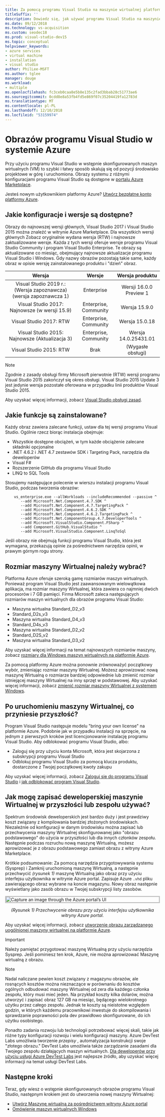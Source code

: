 ```yaml
---
title: Za pomocą programu Visual Studio na maszynie wirtualnej platformy Azure
titleSuffix: ''
description: Dowiedz się, jak używać programu Visual Studio na maszynie wirtualnej platformy Azure
ms.date: 09/12/2018
ms.technology: vs-acquisition
ms.custom: seodec18
ms.prod: visual-studio-dev15
ms.topic: conceptual
helpviewer_keywords:
- azure services
- virtual machine
- installation
- visual studio
author: PhilLee-MSFT
ms.author: tglee
manager: douge
ms.workload:
- multiple
ms.openlocfilehash: fc3ceb0caa8e5b8e135c2fad3bbab28c51773ae6
ms.sourcegitcommit: 0cdd8e8a53fb4fd5e869f07c35204419fa12783d
ms.translationtype: MT
ms.contentlocale: pl-PL
ms.lasthandoff: 12/10/2018
ms.locfileid: "53159974"
---
```

# <a id="top"> </a> Obrazów programu Visual Studio w systemie Azure

Przy użyciu programu Visual Studio w wstępnie skonfigurowanych maszyn wirtualnych (VM) to szybki i łatwy sposób skalują się od pozycji środowisko projektowe w górę i uruchomiona. Obrazy systemu z różnymi konfiguracjami programu Visual Studio są dostępne w [portalu Azure Marketplace](https://azuremarketplace.microsoft.com/marketplace/apps?search=%22visual%20studio%202017%22&page=1).

Jesteś nowym użytkownikiem platformy Azure? [Utwórz bezpłatne konto platformy Azure](https://azure.microsoft.com/free).

## <a name="what-configurations-and-versions-are-available"></a>Jakie konfiguracje i wersje są dostępne?

Obrazy do najnowszej wersji głównych, Visual Studio 2017 i Visual Studio 2015 można znaleźć w witrynie Azure Marketplace. Dla wszystkich wersji głównych Zobacz oryginalnie wydana wersja (RTW) i najnowsze zaktualizowane wersje. Każda z tych wersji oferuje wersje programu Visual Studio Community i program Visual Studio Enterprise. Te obrazy są aktualizowane co miesiąc, obejmujący najnowsze aktualizacje programu Visual Studio i Windows. Gdy nazwy obrazów pozostają takie same, każdy obraz w opisie wersję zainstalowanego produktu i "dzień" obraz.

| Wersja                                              | Wersje                     |     Wersja produktu      |
|:------------------------------------------------------------:|:----------------------------:|:------------------------:|
|   Visual Studio 2019 r.: (Wersja zapoznawcza) (wersja zapoznawcza 1)                   |           Enterprise         | Wersji 16.0.0 Preview 1 |
| Visual Studio 2017: Najnowsze (w wersji 15.9)                    |    Enterprise, Community     |      Wersja 15.9.0      |
|         Visual Studio 2017: RTW                              |    Enterprise, Community     |      Wersja 15.0.18     |
|   Visual Studio 2015: Najnowsze (Aktualizacja 3)                      |    Enterprise, Community     |  Wersja 14.0.25431.01   |
|         Visual Studio 2015: RTW                              |             Brak             | (Wygasłe obsługi)  |

> [!NOTE]
> Zgodnie z zasady obsługi firmy Microsoft pierwotnie (RTW) wersji programu Visual Studio 2015 zakończył się okres obsługi. Visual Studio 2015 Update 3 jest jedynie wersja pozostałe oferowana w przypadku linii produktów Visual Studio 2015.

Aby uzyskać więcej informacji, zobacz [Visual Studio obsługi zasad](/visualstudio/productinfo/vs-servicing-vs).

## <a name="what-features-are-installed"></a>Jakie funkcje są zainstalowane?

Każdy obraz zawiera zalecane funkcji, ustaw dla tej wersji programu Visual Studio. Ogólnie rzecz biorąc instalacja obejmuje:

* Wszystkie dostępne obciążeń, w tym każde obciążenie zalecane składniki opcjonalne
* .NET 4.6.2 i .NET 4.7 zestawów SDK i Targeting Pack, narzędzia dla deweloperów
* Visual F#
* Rozszerzenie GitHub dla programu Visual Studio
* LINQ to SQL Tools

Stosujemy następujące polecenie w wierszu instalacji programu Visual Studio, podczas tworzenia obrazów:

```shell
    vs_enterprise.exe --allWorkloads --includeRecommended --passive ^
       --add Microsoft.Net.Component.4.7.SDK ^
       --add Microsoft.Net.Component.4.7.TargetingPack ^
       --add Microsoft.Net.Component.4.6.2.SDK ^
       --add Microsoft.Net.Component.4.6.2.TargetingPack ^
       --add Microsoft.Net.ComponentGroup.4.7.DeveloperTools ^
       --add Microsoft.VisualStudio.Component.FSharp ^
       --add Component.GitHub.VisualStudio ^
       --add Microsoft.VisualStudio.Component.LinqToSql
```

Jeśli obrazy nie obejmują funkcji programu Visual Studio, która jest wymagana, przekazują opinie za pośrednictwem narzędzia opinii, w prawym górnym rogu strony.

## <a name="what-size-vm-should-i-choose"></a>Rozmiar maszyny Wirtualnej należy wybrać?

Platforma Azure oferuje szeroką gamę rozmiarów maszyn wirtualnych. Ponieważ program Visual Studio jest zaawansowanym wielowątkowa aplikacja, ma rozmiar maszyny Wirtualnej, która zawiera co najmniej dwóch procesorów i 7 GB pamięci. Firma Microsoft zaleca następujących rozmiarów maszyn wirtualnych dla obrazów programu Visual Studio:

   * Maszyna wirtualna Standard_D2_v3
   * Standard_D2s_v3
   * Maszyna wirtualna Standard_D4_v3
   * Standard_D4s_v3
   * Maszyna wirtualna Standard_D2_v2
   * Standard_D2S_v2
   * Maszyna wirtualna Standard_D3_v2

Aby uzyskać więcej informacji na temat najnowszych rozmiarów maszyny, zobacz [rozmiary dla Windows maszyn wirtualnych na platformie Azure](/azure/virtual-machines/windows/sizes).

Za pomocą platformy Azure można ponownie zrównoważyć początkowy wybór, zmieniając rozmiar maszyny Wirtualnej. Możesz aprowizować nową maszynę Wirtualną o rozmiarze bardziej odpowiednie lub zmienić rozmiar istniejącej maszyny Wirtualnej na inny sprzęt w podstawowej. Aby uzyskać więcej informacji, zobacz [zmienić rozmiar maszyny Wirtualnej z systemem Windows](/azure/virtual-machines/windows/resize-vm).

## <a name="after-the-vm-is-running-whats-next"></a>Po uruchomieniu maszyny Wirtualnej, co przyniesie przyszłość?

Program Visual Studio następuje modelu "bring your own license" na platformie Azure. Podobnie jak w przypadku instalacji na sprzęcie, na jednym z pierwszych kroków jest licencjonowanie instalację programu Visual Studio. Aby odblokować programu Visual Studio, albo:
- Zaloguj się przy użyciu konta Microsoft, która jest skojarzona z subskrypcji programu Visual Studio
- Odblokuj programu Visual Studio za pomocą klucza produktu, dostarczone z Twojej początkowej kwoty zakupu

Aby uzyskać więcej informacji, zobacz [Zaloguj się do programu Visual Studio](../ide/signing-in-to-visual-studio.md) i [jak odblokować program Visual Studio](../ide/how-to-unlock-visual-studio.md).

## <a name="how-do-i-save-the-development-vm-for-future-or-team-use"></a>Jak mogę zapisać deweloperskiej maszynie Wirtualnej w przyszłości lub zespołu używać?

Spektrum środowisk deweloperskich jest bardzo duży i jest prawdziwy koszt związany z kompilowania bardziej złożonych środowiskach. Niezależnie od konfiguracji w danym środowisku można zapisać lub przechwycenia maszyny Wirtualnej skonfigurowanej jako "obrazu podstawowego" do użycia w przyszłości lub dla innych członków zespołu. Następnie podczas rozruchu nową maszynę Wirtualną, możesz aprowizować je z obrazu podstawowego zamiast obrazu z witryny Azure Marketplace.

Krótkie podsumowanie: Za pomocą narzędzia przygotowywania systemu (Sysprep) i Zamknij uruchomioną maszynę Wirtualną, a następnie przechwycić *(rysunek 1)* maszynę Wirtualną jako obraz przy użyciu interfejsu użytkownika w witrynie Azure portal. Zapisuje Azure `.vhd` pliku zawierającego obraz wybrane na koncie magazynu. Nowy obraz następnie wyświetlany jako zasób obrazu w Twojej subskrypcji listy zasobów.

<img src="media/capture-vm.png" alt="Capture an image through the Azure portal’s UI" style="border:3px solid Silver; display: block; margin: auto;"><center>*(Rysunek 1) Przechwycenie obrazu przy użyciu interfejsu użytkownika witryny Azure portal.*</center>

Aby uzyskać więcej informacji, zobacz [utworzenie obrazu zarządzanego uogólnionej maszyny wirtualnej na platformie Azure](/azure/virtual-machines/windows/capture-image-resource).

> [!IMPORTANT]
> Należy pamiętać przygotować maszynę Wirtualną przy użyciu narzędzia Sysprep. Jeśli pominiesz ten krok, Azure, nie można aprowizować Maszynę wirtualną z obrazu.

> [!NOTE]
> Nadal naliczane pewien koszt związany z magazynu obrazów, ale rosnących kosztów można nieznaczące w porównaniu do kosztów ogólnych odbudować maszyny Wirtualnej od zera dla każdego członka zespołu, który musi mieć jeden. Na przykład koszty kilka dolarów, można utworzyć i zapisać obraz 127 GB na miesiąc, będącego wielokrotnego użytku przez całego zespołu. Jednak te koszty są nieistotne względem godzin, w których każdemu pracownikowi inwestuje do skompilowania i sprawdzanie poprawności pola dev prawidłowo skonfigurowane, do ich użytku osobistego.

Ponadto zadania rozwoju lub technologii potrzebować więcej skali, takie jak różne typy konfiguracji rozwoju i wielu konfiguracji maszyny. Azure DevTest Labs umożliwia tworzenie _przepisy_ , automatyzacja konstrukcji swoje "złotego obrazu." DevTest Labs umożliwia także zarządzanie zasadami dla Twojego zespołu działających maszyn wirtualnych. [Dla deweloperów przy użyciu usługi Azure DevTest Labs](/azure/devtest-lab/devtest-lab-developer-lab) jest najlepsze źródło, aby uzyskać więcej informacji na temat usługi DevTest Labs.

## <a name="next-steps"></a>Następne kroki

Teraz, gdy wiesz o wstępnie skonfigurowanych obrazów programu Visual Studio, następnym krokiem jest do utworzenia nowej maszyny Wirtualnej:

* [Utwórz Maszynę wirtualną za pośrednictwem witryny Azure portal](/azure/virtual-machines/windows/quick-create-portal)
* [Omówienie maszyn wirtualnych Windows](/azure/virtual-machines/windows/overview)
